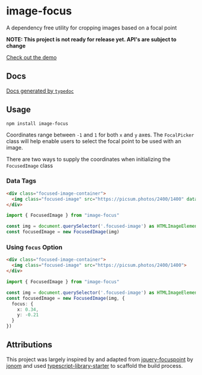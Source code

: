 # image-focus
A dependency free utility for cropping images based on a focal point

**NOTE: This project is not ready for release yet. API's are subject to change**

[Check out the demo](https://stackblitz.com/edit/image-focus)

## Docs

[Docs generated by `typedoc`](https://third774.github.io/image-focus/)

## Usage

```
npm install image-focus
```

Coordinates range between `-1` and `1` for both `x` and `y` axes. The `FocalPicker` class will help enable users to select the focal point to be used with an image.

There are two ways to supply the coordinates when initializing the `FocusedImage` class

### Data Tags

```html
<div class="focused-image-container">
  <img class="focused-image" src="https://picsum.photos/2400/1400" data-focus-x="0.34" data-focus-y="-0.21">
</div>
```

```ts
import { FocusedImage } from "image-focus"

const img = document.querySelector('.focused-image') as HTMLImageElement
const focusedImage = new FocusedImage(img)
```

### Using `focus` Option

```html
<div class="focused-image-container">
  <img class="focused-image" src="https://picsum.photos/2400/1400">
</div>
```

```ts
import { FocusedImage } from "image-focus"

const img = document.querySelector('.focused-image') as HTMLImageElement
const focusedImage = new FocusedImage(img, {
  focus: {
    x: 0.34,
    y: -0.21
  }
})
```

## Attributions

This project was largely inspired by and adapted from [jquery-focuspoint](https://github.com/jonom/jquery-focuspoint) by [jonom](https://github.com/jonom) and used [typescript-library-starter](https://github.com/alexjoverm/typescript-library-starter) to scaffold the build process.
